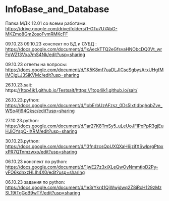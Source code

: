# InfoBase_and_Database
Папка МДК 12.01 со всеми работами: https://drive.google.com/drive/folders/1-GTu7U7AbG-MKZmo8Gm2osoFvmRMKcFF

09.10.23 09.10.23 конспект по БД и СУБД : https://docs.google.com/document/d/1xAeckTTQ2eGfsvaHNObcDQ0Vt_wrFqWZf3Vxa7mS4Nk/edit?usp=sharing 

09.10.23 ответы на вопросы: https://docs.google.com/document/d/1K5K8mf7uaDLJICscSgbysArxUHgfMiMCjgLJ3SiKVMc/edit?usp=sharing

26.10.23.sait: https:[//1top4ik1.github.io/Testsait/](https://1top4ik1.github.io/sait/)https://1top4ik1.github.io/sait/

26.10.23.python: https://docs.google.com/document/d/1obErbUzAFzsz_0Ds5IxtIdbqhqbZve_WSo4fj94Qksc/edit?usp=sharing

27.10.23.python: https://docs.google.com/document/d/1ar27K8TmSy5_uLeUoJFlPoPpR3gjEuHJiOYspQ-lXRM/edit?usp=sharing

30.10.23.python: https://docs.google.com/document/d/13fndzcsQpUXQXaH6jzifXSwIprgPtpxxPR7QTnmzwxo/edit?usp=sharing

06.10.23  конспект по python: https://docs.google.com/document/d/1jwE27z3xjXLeQwOyNmmtipD2Py-yFO6kdnxzHLIh4X0/edit?usp=sharing

06.10.23 задания по python: https://docs.google.com/document/d/1e3rYkr41QjWwjdwq2Z8iRcH129zMzSL19tTgGoB9wTY/edit?usp=sharing
